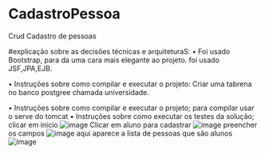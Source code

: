 # CadastroPessoa
Crud Cadastro de pessoas

 #explicação sobre as decisões técnicas e arquiteturaS:
 • Foi usado Bootstrap, para da uma cara mais elegante ao projeto.
 foi usado JSF,JPA,EJB.

 • Instruções sobre como compilar e executar o projeto:
 Criar uma tabrena no banco postgree chamada universidade.

 • Instruções sobre como compilar e executar o projeto;
para compilar usar o serve do tomcat
• Instruções sobre como executar os testes da solução;
clicar em inicio
![image](https://github.com/Millena-DEV/CadastroPessoa/assets/82294729/7eb314f9-364e-4fec-b5dc-05ef9ea6b8c5)
Clicar em aluno para cadastrar
![image](https://github.com/Millena-DEV/CadastroPessoa/assets/82294729/a61b887d-e046-42c8-a2f3-fa3403242178)
preencher os campos 
![image](https://github.com/Millena-DEV/CadastroPessoa/assets/82294729/57cf2ad7-be31-4bdc-9e5d-947eaad98091)
aqui aparece a lista de pessoas que são alunos
![image](https://github.com/Millena-DEV/CadastroPessoa/assets/82294729/5944e4f8-1ac1-4a63-ae5a-ac4a6969cbf6)



